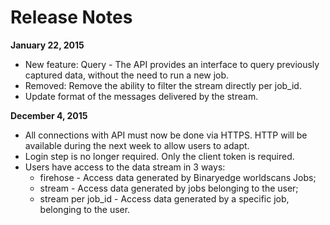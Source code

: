 # Release Notes

**January 22, 2015**
- New feature: Query - The API provides an interface to query previously captured data, without the need to run a new job.
- Removed: Remove the ability to filter the stream directly per job_id.
- Update format of the messages delivered by the stream.

**December 4, 2015**
- All connections with API must now be done via HTTPS. HTTP will be available during the next week to allow users to adapt.
- Login step is no longer required. Only the client token is required.
- Users have access to the data stream in 3 ways:
  - firehose - Access data generated by Binaryedge worldscans Jobs;
  - stream - Access data generated by jobs belonging to the user;
  - stream per job_id - Access data generated by a specific job, belonging to the user.
